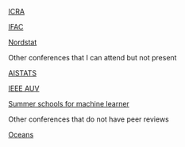 [ICRA](https://www.ieee-ras.org/conferences-workshops/fully-sponsored/icra)

[IFAC](https://www.ifac-control.org/events/@@events_view)

[Nordstat](https://site.uit.no/nordstat2021/)


Other conferences that I can attend but not present

[AISTATS](https://aistats.org/aistats2021/)

[IEEE AUV](https://auv2020.org)


[Summer schools for machine learner](https://github.com/YaolinGe/awesome-mlss)


Other conferences that do not have peer reviews

[Oceans]()
